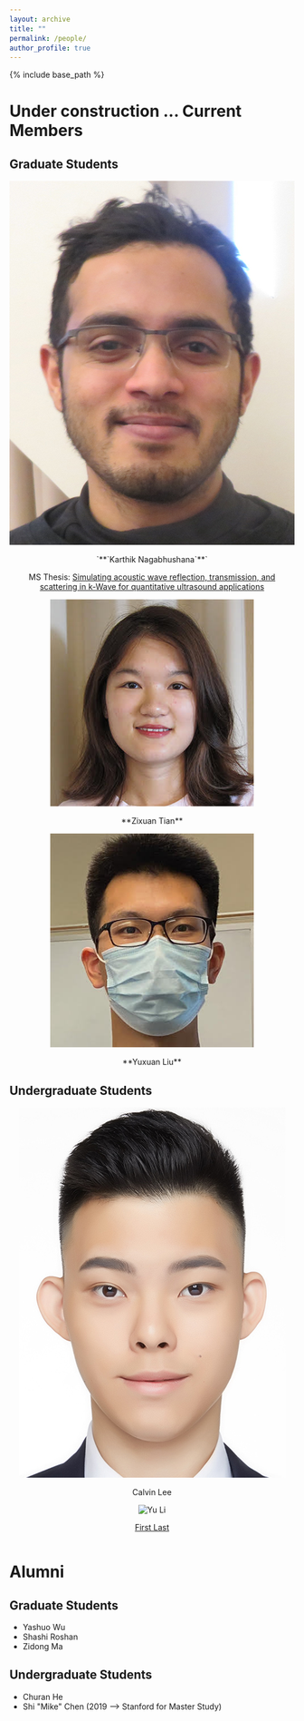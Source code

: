 ```yaml
---
layout: archive
title: ""
permalink: /people/
author_profile: true
---
```


{% include base_path %}

Under construction ...
Current Members
======

## Graduate Students

<center>
  <div class="author__avatar">
    <img src="/images/img/students/Karthik Nagabhushana.jpg" class="author__avatar" alt="Karthik Nagabhushana">
  </div>
  <div class="author__content">
    <p>`**`Karthik Nagabhushana`**`</p>
    <p>MS Thesis: <a href = "pdf link">Simulating acoustic wave reflection, transmission, and scattering in k-Wave for quantitative ultrasound applications </a></p>     
  </div>
</center>

<center>
  <div class="author__avatar">
        <img src="/images/img/students/Zixuan Tian.jpg" class="author__avatar" alt="Zixuan Tian">
  </div>
  <div class="author__content">
       <p>**Zixuan Tian**</p>
  </div>
</center>

<center>
  <div class="author__avatar">
        <img src="/images/img/students/Yuxuan Liu.jpg" class="author__avatar" alt="Yuxuan Liu">
  </div>
  <div class="author__content">
        <p>**Yuxuan Liu**</p>
  </div>
</center>  

## Undergraduate Students

<div class="row">
    <div class="column">
      <center>
      <div class="author__avatar">
            <img src="/images/img/students/Calvin Lee.jpg" class="author__avatar" alt="Calvin Lee">
      </div>
      <div class="author__content">
            <p>Calvin Lee</p>
      </div>
      </center>
    </div>
    <div class="column">
      <center>
      <div class="author__avatar">
            <img src="/images/img/students/test.png" class="author__avatar" alt="Yu Li">
      </div>
      <div class="author__content">
            <p><a href = "https://testgithub.io/">First Last</a></p>
      </div>
      </center>
    </div>
</div>


Alumni
======
## Graduate Students
- Yashuo Wu
- Shashi Roshan
- Zidong Ma

## Undergraduate Students
- Churan He
- Shi "Mike" Chen (2019 --> Stanford for Master Study)

<br/>

